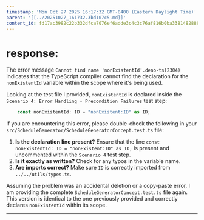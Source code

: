 ```yaml
---
timestamp: 'Mon Oct 27 2025 16:17:32 GMT-0400 (Eastern Daylight Time)'
parent: '[[../20251027_161732.3bd107c5.md]]'
content_id: fd17ac3982c22b332dfca7076ef6adde3c4c3c76af816b0ba33814828888fc3c
---
```


# response:

The error message `Cannot find name 'nonExistentId'.deno-ts(2304)` indicates that the TypeScript compiler cannot find the declaration for the `nonExistentId` variable within the scope where it's being used.

Looking at the test file I provided, `nonExistentId` is declared inside the `Scenario 4: Error Handling - Precondition Failures` test step:

```typescript
    const nonExistentId: ID = "nonExistent:ID" as ID;
```

If you are encountering this error, please double-check the following in your `src/ScheduleGenerator/ScheduleGeneratorConcept.test.ts` file:

1. **Is the declaration line present?** Ensure that the line `const nonExistentId: ID = "nonExistent:ID" as ID;` is present and uncommented within the `Scenario 4` test step.
2. **Is it exactly as written?** Check for any typos in the variable name.
3. **Are imports correct?** Make sure `ID` is correctly imported from `../../utils/types.ts`.

Assuming the problem was an accidental deletion or a copy-paste error, I am providing the complete `ScheduleGeneratorConcept.test.ts` file again. This version is identical to the one previously provided and correctly declares `nonExistentId` within its scope.

***
